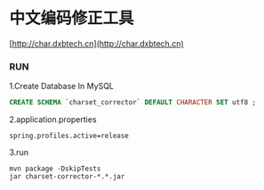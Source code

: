 # 中文编码修正工具
[http://char.dxbtech.cn](http://char.dxbtech.cn)

### RUN
1.Create Database In MySQL
```sql
CREATE SCHEMA `charset_corrector` DEFAULT CHARACTER SET utf8 ; 
```
2.application.properties
```properties
spring.profiles.active=release
```
3.run
```
mvn package -DskipTests
jar charset-corrector-*.*.jar
```


